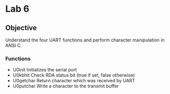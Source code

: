 # Lab 6
## Objective
Understand the four UART functions and perform character manipulation in ANSI C. 
### Functions
- U0init
  Initializes the serial port
- U0kbhit
  Check RDA status bit (true if set, false otherwise)
- U0getchar
  Return character which was received by UART
- U0putchar
  Write a character to the transmit buffer

